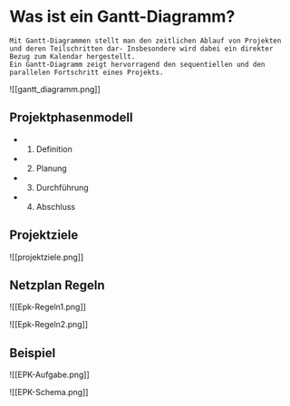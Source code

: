 
# Was ist ein Gantt-Diagramm?
	Mit Gantt-Diagrammen stellt man den zeitlichen Ablauf von Projekten und deren Teilschritten dar- Insbesondere wird dabei ein direkter Bezug zum Kalendar hergestellt.
	Ein Gantt-Diagramm zeigt hervorragend den sequentiellen und den parallelen Fortschritt eines Projekts.

![[gantt_diagramm.png]]
## Projektphasenmodell

- 1. Definition
- 2. Planung
- 3. Durchführung
- 4. Abschluss

## Projektziele

![[projektziele.png]]

## Netzplan Regeln

![[Epk-Regeln1.png]]

![[Epk-Regeln2.png]]
## Beispiel

![[EPK-Aufgabe.png]]

![[EPK-Schema.png]]